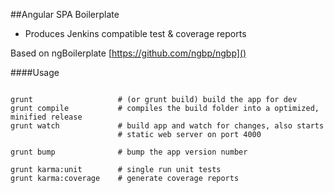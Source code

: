 ##Angular SPA Boilerplate

- Produces Jenkins compatible test & coverage reports


Based on ngBoilerplate [https://github.com/ngbp/ngbp]()


####Usage

```

grunt                   # (or grunt build) build the app for dev
grunt compile           # compiles the build folder into a optimized, minified release
grunt watch             # build app and watch for changes, also starts
                        # static web server on port 4000

grunt bump              # bump the app version number

grunt karma:unit        # single run unit tests
grunt karma:coverage    # generate coverage reports


```